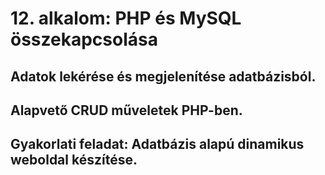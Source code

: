 # 12. alkalom: PHP és MySQL összekapcsolása

## Adatok lekérése és megjelenítése adatbázisból.
## Alapvető CRUD műveletek PHP-ben.
## Gyakorlati feladat: Adatbázis alapú dinamikus weboldal készítése.